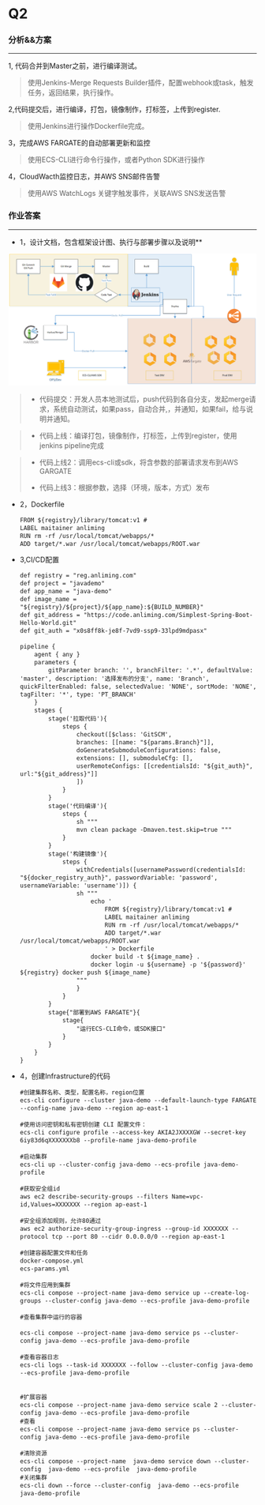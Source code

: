 # Q2

### 分析&&方案

----------

1, 代码合并到Master之前，进行编译测试。

> 使用Jenkins-Merge Requests Builder插件，配置webhook或task，触发任务，返回结果，执行操作。

2,代码提交后，进行编译，打包，镜像制作，打标签，上传到register.

> 使用Jenkins进行操作Dockerfile完成。

3，完成AWS FARGATE的自动部署更新和监控

> 使用ECS-CLI进行命令行操作，或者Python SDK进行操作

4，CloudWacth监控日志，并AWS SNS邮件告警

> 使用AWS WatchLogs 关键字触发事件，关联AWS SNS发送告警

### 作业答案

------

* 1，设计文档，包含框架设计图、执行与部署步骤以及说明**



![代码发布流程.png](./代码发布流程.png)

> * 代码提交：开发人员本地测试后，push代码到各自分支，发起merge请求，系统自动测试，如果pass，自动合并,，并通知，如果fail，给与说明并通知。

> * 代码上线：编译打包，镜像制作，打标签，上传到register，使用jenkins pipeline完成

> * 代码上线2：调用ecs-cli或sdk，将含参数的部署请求发布到AWS GARGATE
> 
> * 代码上线3：根据参数，选择（环境，版本，方式）发布

* 2，Dockerfile
  
      FROM ${registry}/library/tomcat:v1 #
      LABEL maitainer anliming
      RUN rm -rf /usr/local/tomcat/webapps/*
      ADD target/*.war /usr/local/tomcat/webapps/ROOT.war

* 3,CI/CD配置
  
      def registry = "reg.anliming.com"
      def project = "javademo"
      def app_name = "java-demo"
      def image_name = "${registry}/${project}/${app_name}:${BUILD_NUMBER}" 
      def git_address = "https://code.anliming.com/Simplest-Spring-Boot-Hello-World.git"
      def git_auth = "x0s8ff8k-je8f-7vd9-ssp9-33lpd9mdpasx"
      
      pipeline {
          agent { any }
          parameters {
              gitParameter branch: '', branchFilter: '.*', defaultValue: 'master', description: '选择发布的分支', name: 'Branch', quickFilterEnabled: false, selectedValue: 'NONE', sortMode: 'NONE', tagFilter: '*', type: 'PT_BRANCH'
          }    
          stages { 
              stage('拉取代码'){
                  steps {
                      checkout([$class: 'GitSCM',
                      branches: [[name: "${params.Branch}"]], 
                      doGenerateSubmoduleConfigurations: false,
                      extensions: [], submoduleCfg: [],
                      userRemoteConfigs: [[credentialsId: "${git_auth}", url:"${git_address}"]]
                      ])
                  } 
              }
              stage('代码编译'){ 
                  steps {
                      sh """
                      mvn clean package -Dmaven.test.skip=true """
                  } 
              }
              stage('构建镜像'){ 
                  steps {
                      withCredentials([usernamePassword(credentialsId: "${docker_registry_auth}", passwordVariable: 'password', usernameVariable: 'username')]) {
                      sh """ 
                          echo '
                              FROM ${registry}/library/tomcat:v1 #
                              LABEL maitainer anliming
                              RUN rm -rf /usr/local/tomcat/webapps/*
                              ADD target/*.war /usr/local/tomcat/webapps/ROOT.war
                              ' > Dockerfile
                          docker build -t ${image_name} .
                          docker login -u ${username} -p '${password}' ${registry} docker push ${image_name}
                      """
                      }
                  }
              }
              stage{"部署到AWS FARGATE"}{
                  stage{
                      "运行ECS-CLI命令，或SDK接口"
                  }
              }
          }
      }

* 4，创建Infrastructure的代码

      #创建集群名称、类型，配置名称，region位置
      ecs-cli configure --cluster java-demo --default-launch-type FARGATE --config-name java-demo --region ap-east-1
    
      #使用访问密钥和私有密钥创建 CLI 配置文件：
      ecs-cli configure profile --access-key AKIA2JXXXXGW --secret-key 6iy83d6qXXXXXXXb8 --profile-name java-demo-profile
    
      #启动集群
      ecs-cli up --cluster-config java-demo --ecs-profile java-demo-profile
    
      #获取安全组id
      aws ec2 describe-security-groups --filters Name=vpc-id,Values=XXXXXXX --region ap-east-1
    
      #安全组添加规则，允许80通过
      aws ec2 authorize-security-group-ingress --group-id XXXXXXX --protocol tcp --port 80 --cidr 0.0.0.0/0 --region ap-east-1
    
      #创建容器配置文件和任务
      docker-compose.yml
      ecs-params.yml
    
      #将文件应用到集群
      ecs-cli compose --project-name java-demo service up --create-log-groups --cluster-config java-demo --ecs-profile java-demo-profile
    
      #查看集群中运行的容器
    
      ecs-cli compose --project-name java-demo service ps --cluster-config java-demo --ecs-profile java-demo-profile
    
      #查看容器日志
      ecs-cli logs --task-id XXXXXXX --follow --cluster-config java-demo --ecs-profile java-demo-profile
    
    
      #扩展容器
      ecs-cli compose --project-name java-demo service scale 2 --cluster-config java-demo --ecs-profile java-demo-profile
      #查看
      ecs-cli compose --project-name java-demo service ps --cluster-config java-demo --ecs-profile java-demo-profile
    
      #清除资源
      ecs-cli compose --project-name  java-demo service down --cluster-config  java-demo --ecs-profile  java-demo-profile
      #关闭集群
      ecs-cli down --force --cluster-config  java-demo --ecs-profile  java-demo-profile

